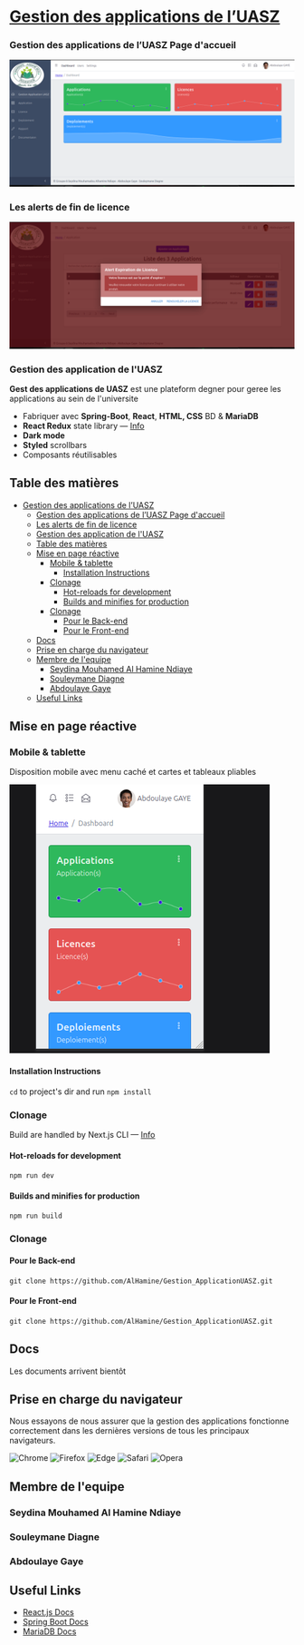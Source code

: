 # [Gestion des applications de l’UASZ](https://justboil.me/tailwind-admin-templates/free-react-dashboard/)

### Gestion des applications de l’UASZ Page d'accueil
![](images/PageAccueil.png)
### Les alerts de fin de licence
![](images/Alert.png)

### Gestion des application de l'UASZ

**Gest des applications  de UASZ** est une plateform degner pour geree les applications au sein de l'universite

* Fabriquer avec **Spring-Boot**, **React**, **HTML, CSS** BD & **MariaDB**
* **React Redux** state library &mdash; [Info](https://react-redux.js.org/)
* **Dark mode**
* **Styled** scrollbars
* Composants réutilisables

## Table des matières

- [Gestion des applications de l’UASZ](#gestion-des-applications-de-luasz)
    - [Gestion des applications de l’UASZ Page d'accueil](#gestion-des-applications-de-luasz-page-daccueil)
    - [Les alerts de fin de licence](#les-alerts-de-fin-de-licence)
    - [Gestion des application de l'UASZ](#gestion-des-application-de-luasz)
  - [Table des matières](#table-des-matières)
  - [Mise en page réactive](#mise-en-page-réactive)
    - [Mobile \& tablette](#mobile--tablette)
      - [Installation Instructions](#installation-instructions)
    - [Clonage](#clonage)
      - [Hot-reloads for development](#hot-reloads-for-development)
      - [Builds and minifies for production](#builds-and-minifies-for-production)
    - [Clonage](#clonage-1)
      - [Pour le Back-end](#pour-le-back-end)
      - [Pour le Front-end](#pour-le-front-end)
  - [Docs](#docs)
  - [Prise en charge du navigateur](#prise-en-charge-du-navigateur)
  - [Membre de l'equipe](#membre-de-lequipe)
    - [Seydina Mouhamed Al Hamine Ndiaye](#seydina-mouhamed-al-hamine-ndiaye)
    - [Souleymane Diagne](#souleymane-diagne)
    - [Abdoulaye Gaye](#abdoulaye-gaye)
  - [Useful Links](#useful-links)

## Mise en page réactive

### Mobile & tablette

Disposition mobile avec menu caché et cartes et tableaux pliables

![](images/Mobile.png)


#### Installation Instructions

`cd` to project's dir and run `npm install`

### Clonage 

Build are handled by Next.js CLI &mdash; [Info](https://nextjs.org/docs/api-reference/cli)

#### Hot-reloads for development

```
npm run dev
```

#### Builds and minifies for production

```
npm run build
```

### Clonage 

#### Pour le Back-end

```
git clone https://github.com/AlHamine/Gestion_ApplicationUASZ.git
```

#### Pour le Front-end

```
git clone https://github.com/AlHamine/Gestion_ApplicationUASZ.git

```

## Docs

Les documents arrivent bientôt
## Prise en charge du navigateur

Nous essayons de nous assurer que la gestion des applications fonctionne correctement dans les dernières versions de tous les principaux navigateurs.

<img src="https://justboil.me/images/browsers-svg/chrome.svg" width="64" height="64" alt="Chrome"> <img src="https://justboil.me/images/browsers-svg/firefox.svg" width="64" height="64" alt="Firefox"> <img src="https://justboil.me/images/browsers-svg/edge.svg" width="64" height="64" alt="Edge"> <img src="https://justboil.me/images/browsers-svg/safari.svg" width="64" height="64" alt="Safari"> <img src="https://justboil.me/images/browsers-svg/opera.svg" width="64" height="64" alt="Opera">

## Membre de l'equipe
### Seydina Mouhamed Al Hamine Ndiaye
### Souleymane Diagne
### Abdoulaye Gaye


## Useful Links
- [React.js Docs](https://reactjs.org/docs/getting-started.html)
- [Spring Boot Docs](https://docs.spring.io/spring-boot/docs/current/reference/htmlsingle/)
- [MariaDB Docs](https://mariadb.org/documentation/)
